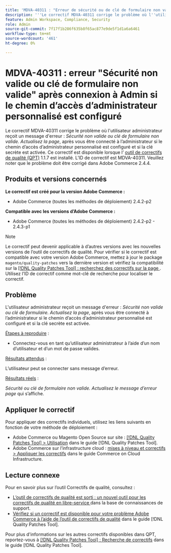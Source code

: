 ```yaml
---
title: 'MDVA-40311 : "Erreur de sécurité ou de clé de formulaire non valide" après connexion à Admin si le chemin d’accès d’administrateur personnalisé est configuré'
description: '''Le correctif MDVA-40311 corrige le problème où l''utilisateur administrateur reçoit un message d''erreur : *Sécurité non valide ou clé de formulaire. Actualisez la page*, après vous être connecté à l’administrateur si le chemin d’accès d’administrateur personnalisé est configuré et si la clé secrète est activée. Ce correctif est disponible lorsque l’[outil de correctifs de qualité (QPT)](https://experienceleague.adobe.com/fr/docs/commerce-knowledge-base/kb/announcements/commerce-announcements/magento-quality-patches-released-new-tool-to-self-serve-quality-patches) 1.1.7 est installé. L’ID de correctif est MDVA-40311. Veuillez noter que le problème doit être corrigé dans Adobe Commerce 2.4.4."'
feature: Admin Workspace, Compliance, Security
role: Admin
source-git-commit: 7f17f1b286f635b8f65ac877e9de5f1d1a6a6461
workflow-type: tm+mt
source-wordcount: '461'
ht-degree: 0%

---
```


# MDVA-40311 : erreur &quot;Sécurité non valide ou clé de formulaire non valide&quot; après connexion à Admin si le chemin d’accès d’administrateur personnalisé est configuré

Le correctif MDVA-40311 corrige le problème où l&#39;utilisateur administrateur reçoit un message d&#39;erreur : *Sécurité non valide ou clé de formulaire non valide. Actualisez la page*, après vous être connecté à l’administrateur si le chemin d’accès d’administrateur personnalisé est configuré et si la clé secrète est activée. Ce correctif est disponible lorsque l’ [outil de correctifs de qualité (QPT)](https://experienceleague.adobe.com/fr/docs/commerce-knowledge-base/kb/announcements/commerce-announcements/magento-quality-patches-released-new-tool-to-self-serve-quality-patches) 1.1.7 est installé. L’ID de correctif est MDVA-40311. Veuillez noter que le problème doit être corrigé dans Adobe Commerce 2.4.4.

## Produits et versions concernés

**Le correctif est créé pour la version Adobe Commerce :**

* Adobe Commerce (toutes les méthodes de déploiement) 2.4.2-p2

**Compatible avec les versions d’Adobe Commerce :**

* Adobe Commerce (toutes les méthodes de déploiement) 2.4.2-p2 - 2.4.3-p1

>[!NOTE]
>
>Le correctif peut devenir applicable à d’autres versions avec les nouvelles versions de l’outil de correctifs de qualité. Pour vérifier si le correctif est compatible avec votre version Adobe Commerce, mettez à jour le package `magento/quality-patches` vers la dernière version et vérifiez la compatibilité sur la [[!DNL Quality Patches Tool] : recherchez des correctifs sur la page ](https://experienceleague.adobe.com/fr/docs/commerce-knowledge-base/kb/announcements/commerce-announcements/magento-quality-patches-released-new-tool-to-self-serve-quality-patches). Utilisez l’ID de correctif comme mot-clé de recherche pour localiser le correctif.

## Problème

L&#39;utilisateur administrateur reçoit un message d&#39;erreur : *Sécurité non valide ou clé de formulaire. Actualisez la page*, après vous être connecté à l’administrateur si le chemin d’accès d’administrateur personnalisé est configuré et si la clé secrète est activée.

<u>Étapes à reproduire</u> :

* Connectez-vous en tant qu’utilisateur administrateur à l’aide d’un nom d’utilisateur et d’un mot de passe valides.

<u>Résultats attendus</u> :

L’utilisateur peut se connecter sans message d’erreur.

<u>Résultats réels</u> :

*Sécurité ou clé de formulaire non valide. Actualisez le message d’erreur page* qui s’affiche.

## Appliquer le correctif

Pour appliquer des correctifs individuels, utilisez les liens suivants en fonction de votre méthode de déploiement :

* Adobe Commerce ou Magento Open Source sur site : [[!DNL Quality Patches Tool] > Utilisation](/help/tools/quality-patches-tool/usage.md) dans le guide [!DNL Quality Patches Tool].
* Adobe Commerce sur l’infrastructure cloud : [mises à niveau et correctifs > Appliquer les correctifs](https://experienceleague.adobe.com/docs/commerce-cloud-service/user-guide/develop/upgrade/apply-patches.html?lang=fr) dans le guide Commerce on Cloud Infrastructure.

## Lecture connexe

Pour en savoir plus sur l’outil Correctifs de qualité, consultez :

* [ L’outil de correctifs de qualité est sorti : un nouvel outil pour les correctifs de qualité en libre-service ](https://experienceleague.adobe.com/fr/docs/commerce-knowledge-base/kb/announcements/commerce-announcements/magento-quality-patches-released-new-tool-to-self-serve-quality-patches) dans la base de connaissances de support.
* [Vérifiez si un correctif est disponible pour votre problème Adobe Commerce à l’aide de l’outil de correctifs de qualité](/help/tools/quality-patches-tool/patches-available-in-qpt/check-patch-for-magento-issue-with-magento-quality-patches.md) dans le guide [!DNL Quality Patches Tool].

Pour plus d&#39;informations sur les autres correctifs disponibles dans QPT, reportez-vous à [[!DNL Quality Patches Tool] : Recherche de correctifs](https://experienceleague.adobe.com/tools/commerce-quality-patches/index.html?lang=fr) dans le guide [!DNL Quality Patches Tool].
